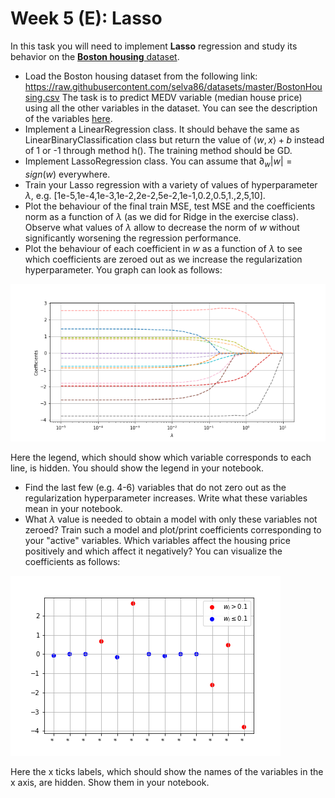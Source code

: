 # Week 5 (E): Lasso

In this task you will need to implement **Lasso** regression and study its behavior on the [**Boston housing** dataset](https://www.cs.toronto.edu/~delve/data/boston/bostonDetail.html). 

- Load the Boston housing dataset from the following link: https://raw.githubusercontent.com/selva86/datasets/master/BostonHousing.csv
The task is to predict MEDV variable (median house price) using all the other variables in the dataset. You can see the description of the variables [here](https://www.cs.toronto.edu/~delve/data/boston/bostonDetail.html).
- Implement a LinearRegression class. It should behave the same as LinearBinaryClassification class but return the value of $\langle w, x \rangle + b$ instead of 1 or -1 through method h(). The training method should be GD. 
- Implement LassoRegression class. You can assume that $\partial_w |w| = sign(w)$ everywhere.
- Train your Lasso regression with a variety of values of hyperparameter $\lambda$, e.g. [1e-5,1e-4,1e-3,1e-2,2e-2,5e-2,1e-1,0.2,0.5,1.,2,5,10].
- Plot the behaviour of the final train MSE, test MSE and the coefficients norm as a function of $\lambda$ (as we did for Ridge in the exercise class). Observe what values of $\lambda$ allow to decrease the norm of $w$ without significantly worsening the regression performance.
- Plot the behaviour of each coefficient in $w$ as a function of $\lambda$ to see which coefficients are zeroed out as we increase the regularization hyperparameter. You graph can look as follows: 

![coefs](https://raw.githubusercontent.com/mselezniova/MSML22/main/week5/exercise/coefs.png)

Here the legend, which should show which variable corresponds to each line, is hidden. You should show the legend in your notebook.
- Find the last few (e.g. 4-6) variables that do not zero out as the regularization hyperparameter increases. Write what these variables mean in your notebook. 
- What $\lambda$ value is needed to obtain a model with only these variables not zeroed? Train such a model and plot/print coefficients corresponding to your "active" variables. Which variables affect the housing price positively and which affect it negatively? You can visualize the coefficients as follows:

![coefs](https://raw.githubusercontent.com/mselezniova/MSML22/main/week5/exercise/coef_vals.png)

Here the x ticks labels, which should show the names of the variables in the x axis, are hidden. Show them in your notebook.
